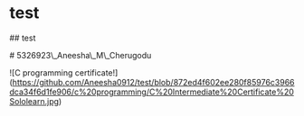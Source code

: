 # test

\## test

\# 5326923\\\_Aneesha\\\_M\\\_Cherugodu



!\[C programming certificate!](https://github.com/Aneesha0912/test/blob/872ed4f602ee280f85976c3966dca34f6d1fe906/c%20programming/C%20Intermediate%20Certificate%20Sololearn.jpg)

